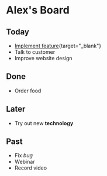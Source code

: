 # Alex's Board

## Today

* [Implement feature](https://google.com/){target="_blank"}
* Talk to customer 
* Improve website design

## Done

* Order food

## Later

* Try out new **technology**

## Past

* Fix *bug*
* Webinar
* Record video
